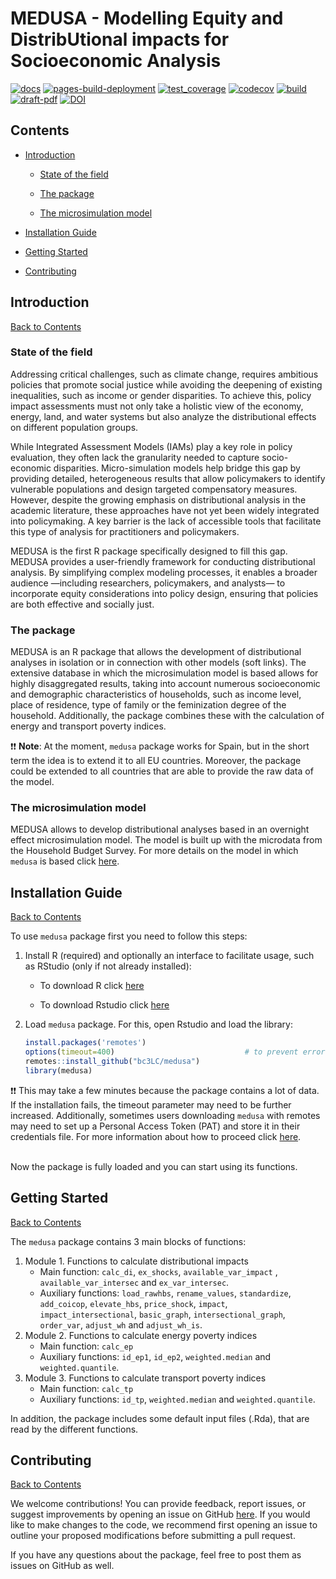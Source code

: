 
# MEDUSA - Modelling Equity and DistribUtional impacts for Socioeconomic Analysis

[![docs](https://github.com/bc3LC/medusa/actions/workflows/docs.yaml/badge.svg)](https://github.com/bc3LC/medusa/actions/workflows/docs.yaml)
[![pages-build-deployment](https://github.com/bc3LC/medusa/actions/workflows/pages/pages-build-deployment/badge.svg)](https://github.com/bc3LC/medusa/actions/workflows/pages/pages-build-deployment)
[![test_coverage](https://github.com/bc3LC/medusa/actions/workflows/test_coverage.yml/badge.svg)](https://github.com/bc3LC/medusa/actions/workflows/test_coverage.yml)
[![codecov](https://codecov.io/gh/bc3LC/medusa/graph/badge.svg?token=VSmmxRUGO2)](https://codecov.io/gh/bc3LC/medusa)
[![build](https://github.com/bc3LC/medusa/actions/workflows/build.yaml/badge.svg)](https://github.com/bc3LC/medusa/actions/workflows/build.yaml)
[![draft-pdf](https://github.com/bc3LC/medusa/actions/workflows/draft-pdf.yml/badge.svg)](https://github.com/bc3LC/medusa/actions/workflows/draft-pdf.yml)
[![DOI](https://zenodo.org/badge/DOI/10.5281/zenodo.15729051.svg)](https://doi.org/10.5281/zenodo.15729051)

## <a name="contents"></a>Contents

<!-- ------------------------>

<!-- ------------------------>

-   [Introduction](#introduction)

    -   [State of the field](#state)

    -   [The package](#pkg)

    -   [The microsimulation model](#ms-model)

-   [Installation Guide](#installation-guide)

-   [Getting Started](#get-started)

-   [Contributing](#contributing)

<!-- ------------------------>

<!-- ------------------------>

## <a name="introduction"></a>Introduction

<!-- ------------------------>

<!-- ------------------------>

[Back to Contents](#contents)

### <a name="state"></a>State of the field

Addressing critical challenges, such as climate change, requires ambitious policies 
that promote social justice while avoiding the deepening of existing inequalities, 
such as income or gender disparities. To achieve this, policy impact assessments must 
not only take a holistic view of the economy, energy, land, and water systems but 
also analyze the distributional effects on different population groups.

While Integrated Assessment Models (IAMs) play a key role in policy evaluation, 
they often lack the granularity needed to capture socio-economic disparities. 
Micro-simulation models help bridge this gap by providing detailed, heterogeneous 
results that allow policymakers to identify vulnerable populations and design 
targeted compensatory measures. However, despite the growing emphasis on distributional 
analysis in the academic literature, these approaches have not yet been widely 
integrated into policymaking. A key barrier is the lack of accessible tools that 
facilitate this type of analysis for practitioners and policymakers.

MEDUSA is the first R package specifically designed to fill this gap. MEDUSA 
provides a user-friendly framework for conducting distributional analysis. 
By simplifying complex modeling processes, it enables a broader audience —including 
researchers, policymakers, and analysts— to incorporate equity considerations 
into policy design, ensuring that policies are both effective and socially just.

### <a name="pkg"></a>The package

MEDUSA is an R package that allows the development of distributional
analyses in isolation or in connection with other models (soft links).
The extensive database in which the microsimulation model is based
allows for highly disaggregated results, taking into account numerous
socioeconomic and demographic characteristics of households, such as
income level, place of residence, type of family or the feminization
degree of the household. Additionally, the package combines these with
the calculation of energy and transport poverty indices.

:exclamation::exclamation: **Note**: At the moment, `medusa` package
works for Spain, but in the short term the idea is to extend it to all
EU countries. Moreover, the package could be extended to all countries
that are able to provide the raw data of the model.

### <a name="ms-model"></a>The microsimulation model

MEDUSA allows to develop distributional analyses based in an overnight
effect microsimulation model. The model is built up with the microdata
from the Household Budget Survey. For more details on the model in which
`medusa` is based click
[here](https://bc3lc.github.io/medusa/articles/TheModel.html).

## <a name="installation-guide"></a>Installation Guide

<!-- ------------------------>

<!-- ------------------------>

[Back to Contents](#contents)

To use `medusa` package first you need to follow this steps:

1.  Install R (required) and optionally an interface to facilitate usage, such as RStudio (only if not already installed):

    -   To download R click [here](https://www.r-project.org/)

    -   To download Rstudio click [here](https://www.rstudio.com/)

2.  Load `medusa` package. For this, open Rstudio and load the library:

    ``` r
    install.packages('remotes')
    options(timeout=400)                             # to prevent errors if the connection is slow
    remotes::install_github("bc3LC/medusa")
    library(medusa)
    ```

:exclamation::exclamation: This may take a few minutes because the package contains a lot of data. If the installation fails, the timeout parameter may need to be further increased. Additionally, sometimes users downloading `medusa` with remotes may need to set up a Personal Access Token (PAT) and store it in their credentials file. For more information about how to proceed click [here](https://usethis.r-lib.org/articles/git-credentials.html).

<br> 
Now the package is fully loaded and you can start using its functions.
<br>

## <a name="get-started"></a>Getting Started

<!-- ------------------------>

<!-- ------------------------>

[Back to Contents](#contents)

The `medusa` package contains 3 main blocks of functions:

1.  Module 1. Functions to calculate distributional impacts
    -   Main function: `calc_di`, `ex_shocks`, `available_var_impact` ,
        `available_var_intersec` and `ex_var_intersec`.
    -   Auxiliary functions: `load_rawhbs`, `rename_values`,
        `standardize`, `add_coicop`, `elevate_hbs`, `price_shock`,
        `impact`, `impact_intersectional`, `basic_graph`,
        `intersectional_graph`, `order_var`, `adjust_wh` and
        `adjust_wh_is`.
2.  Module 2. Functions to calculate energy poverty indices
    -   Main function: `calc_ep`
    -   Auxiliary functions: `id_ep1`, `id_ep2`, `weighted.median` and
        `weighted.quantile`.
3.  Module 3. Functions to calculate transport poverty indices
    -   Main function: `calc_tp`
    -   Auxiliary functions: `id_tp`, `weighted.median` and
        `weighted.quantile`.

In addition, the package includes some default input files (.Rda), that
are read by the different functions.

## <a name="contributing"></a>Contributing

<!-- ------------------------>

<!-- ------------------------>

[Back to Contents](#contributing)

We welcome contributions! You can provide feedback, report issues, or suggest improvements by opening an issue on GitHub [here](https://github.com/bc3LC/medusa/issues). If you would like to make changes to the code, we recommend first opening an issue to outline your proposed modifications before submitting a pull request.

If you have any questions about the package, feel free to post them as issues on GitHub as well.